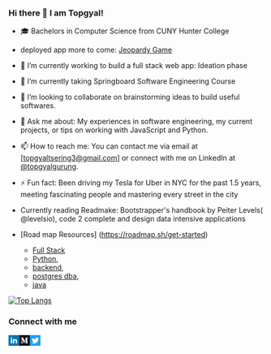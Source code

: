 ### Hi there 👋  I am Topgyal!
- :mortar_board: Bachelors in Computer Science from CUNY Hunter College
- deployed app more to come: [Jeopardy Game](http://topgyalgurung.me/jeopardy-game/) 
- 🔭 I’m currently working to build a full stack web app: Ideation phase  
- 🌱 I’m currently taking Springboard Software Engineering Course 
- 👯 I’m looking to collaborate on brainstorming ideas to build useful softwares. 
- 💬 Ask me about: My experiences in software engineering, my current projects, or tips on working with JavaScript and Python.
- 📫 How to reach me: You can contact me via email at [topgyaltsering3@gmail.com] or connect with me on LinkedIn at [@topgyalgurung](https://www.linkedin.com/in/topgyalgurung/).
- ⚡ Fun fact: Been driving my Tesla for Uber in NYC for the past 1.5 years, meeting fascinating people and mastering every street in the city
- Currently reading Readmake: Bootstrapper's handbook by Peiter Levels( @levelsio), code 2 complete and design data intensive applications 

- [Road map Resources] (https://roadmap.sh/get-started)
  -   [Full Stack](https://roadmap.sh/full-stack)
  -   [Python](https://roadmap.sh/python),
  -   [backend](https://roadmap.sh/backend),
  -   [postgres dba](https://roadmap.sh/postgresql-dba),
  -   [java](https://roadmap.sh/java) 

[![Top Langs](https://github-readme-stats.vercel.app/api/top-langs/?username=topgyalgurung&langs_count=8&layout=compact)](https://github.com/binod164/github-readme-stats)
### Connect with me

<a href="https://www.linkedin.com/in/topgyalgurung/">
  <img align="left" alt="Topgyal Linkedin" width="21px" src="https://raw.githubusercontent.com/edent/SuperTinyIcons/099dc12b59179d07d534069bc8551718f786d91a/images/svg/linkedin.svg" />
</a>

<a href="https://topgyaltsering.medium.com">
  <img align="left" alt="Topgyal Tsering Medium" width="21px" src="https://raw.githubusercontent.com/edent/SuperTinyIcons/099dc12b59179d07d534069bc8551718f786d91a/images/svg/medium.svg" />
</a>
<a href="https://twitter.com/tseringtopke">
  <img align="left" alt="Topgyal Twitter" width="21px" src="https://raw.githubusercontent.com/edent/SuperTinyIcons/099dc12b59179d07d534069bc8551718f786d91a/images/svg/twitter.svg" />
</a>

</br>
</br>

<!--
[![Readme Card](https://github-readme-stats.vercel.app/api/pin/?username=topgyalgurung&repo=TravelDiary)](https://github.com/topgyalgurung/TravelDiary)
[![Readme Card](https://github-readme-stats.vercel.app/api/pin/?username=topgyalgurung&repo=todo_web_app)](https://github.com/topgyalgurung/todo_web_app) -->

<!-- ![Topgyal Tsering Github Stats](https://github-readme-stats.vercel.app/api?username=topgyalgurung&count_private=true&show_icons=true&title_color=fff&icon_color=79ff97&text_color=9f9f9f&bg_color=151515) -->

